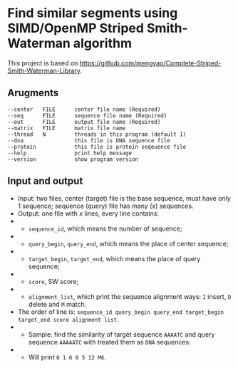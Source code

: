 # Find similar segments using SIMD/OpenMP Striped Smith-Waterman algorithm

This project is based on https://github.com/mengyao/Complete-Striped-Smith-Waterman-Library.

## Arugments
```text
--center   FILE      center file name (Required)
--seq      FILE      sequence file name (Required)
--out      FILE      output file name (Required)
--matrix   FILE      matrix file name
--thread   N         threads in this program (default 1)
--dna                this file is DNA sequence file
--protein            this file is protein seqeuence file
--help               print help message
--version            show program version
```

## Input and output

- Input: two files, center (target) file is the base sequence, must have only 1 sequence; sequence (query) file has many ($x$) sequences.
- Output: one file with $x$ lines, every line contains:
- * `sequence_id`, which means the number of sequence;
- * `query_begin`, `query_end`, which means the place of center sequence;
- * `target_begin`, `target_end`, which means the place of query sequence;
- * `score`, SW score;
- * `alignment_list`, which print the sequence alignment ways: `I` insert, `D` delete and `M` match.
- The order of line is: `sequence_id query_begin query_end target_begin target_end score alignment list`.
- * Sample: find the similarity of target sequence `AAAATC` and query sequence `AAAAATC` with treated them as `DNA` sequences:
- * Will print `0 1 6 0 5 12 M6`.
